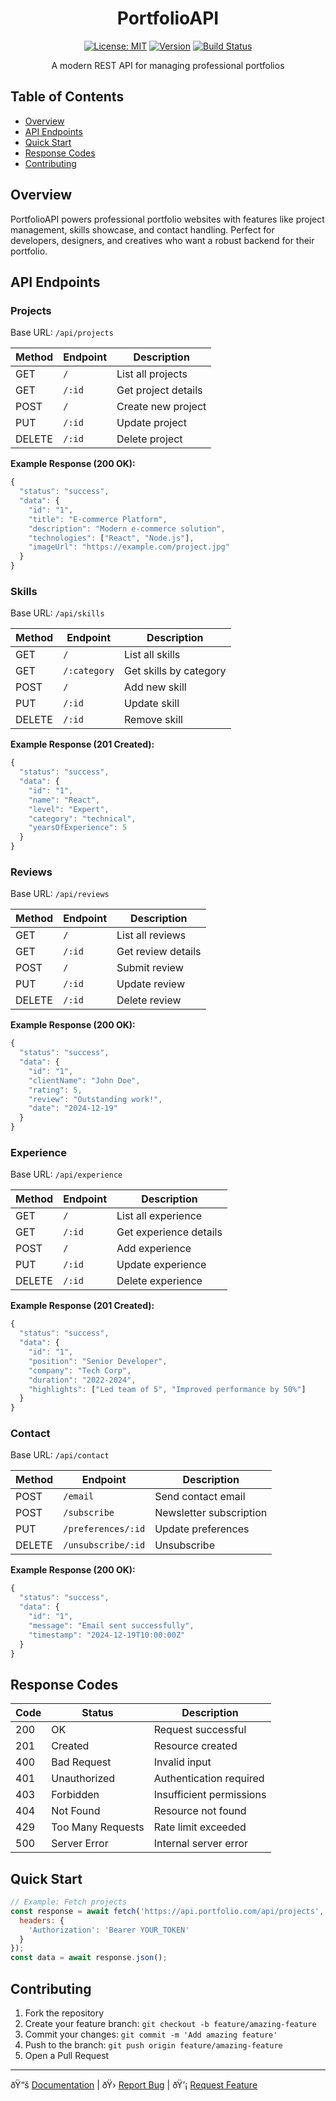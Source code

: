 <div align="center">

# PortfolioAPI

[![License: MIT](https://img.shields.io/badge/License-MIT-yellow.svg)](https://opensource.org/licenses/MIT)
[![Version](https://img.shields.io/badge/version-1.0.0-blue.svg)](https://semver.org)
[![Build Status](https://img.shields.io/badge/build-passing-brightgreen.svg)](https://github.com/yourusername/portfolioapi)

 A modern REST API for managing professional portfolios
</div>

## Table of Contents
- [Overview](#overview)
- [API Endpoints](#api-endpoints)
- [Quick Start](#quick-start)
- [Response Codes](#response-codes)
- [Contributing](#contributing)

## Overview

PortfolioAPI powers professional portfolio websites with features like project management, skills showcase, and contact handling. Perfect for developers, designers, and creatives who want a robust backend for their portfolio.

## API Endpoints

###  Projects
Base URL: `/api/projects`

| Method | Endpoint | Description |
|--------|----------|-------------|
| GET | `/` | List all projects |
| GET | `/:id` | Get project details |
| POST | `/` | Create new project |
| PUT | `/:id` | Update project |
| DELETE | `/:id` | Delete project |

**Example Response (200 OK):**
```javascript
{
  "status": "success",
  "data": {
    "id": "1",
    "title": "E-commerce Platform",
    "description": "Modern e-commerce solution",
    "technologies": ["React", "Node.js"],
    "imageUrl": "https://example.com/project.jpg"
  }
}
```

###  Skills
Base URL: `/api/skills`

| Method | Endpoint | Description |
|--------|----------|-------------|
| GET | `/` | List all skills |
| GET | `/:category` | Get skills by category |
| POST | `/` | Add new skill |
| PUT | `/:id` | Update skill |
| DELETE | `/:id` | Remove skill |

**Example Response (201 Created):**
```javascript
{
  "status": "success",
  "data": {
    "id": "1",
    "name": "React",
    "level": "Expert",
    "category": "technical",
    "yearsOfExperience": 5
  }
}
```

###  Reviews
Base URL: `/api/reviews`

| Method | Endpoint | Description |
|--------|----------|-------------|
| GET | `/` | List all reviews |
| GET | `/:id` | Get review details |
| POST | `/` | Submit review |
| PUT | `/:id` | Update review |
| DELETE | `/:id` | Delete review |

**Example Response (200 OK):**
```javascript
{
  "status": "success",
  "data": {
    "id": "1",
    "clientName": "John Doe",
    "rating": 5,
    "review": "Outstanding work!",
    "date": "2024-12-19"
  }
}
```

###  Experience
Base URL: `/api/experience`

| Method | Endpoint | Description |
|--------|----------|-------------|
| GET | `/` | List all experience |
| GET | `/:id` | Get experience details |
| POST | `/` | Add experience |
| PUT | `/:id` | Update experience |
| DELETE | `/:id` | Delete experience |

**Example Response (201 Created):**
```javascript
{
  "status": "success",
  "data": {
    "id": "1",
    "position": "Senior Developer",
    "company": "Tech Corp",
    "duration": "2022-2024",
    "highlights": ["Led team of 5", "Improved performance by 50%"]
  }
}
```

###  Contact
Base URL: `/api/contact`

| Method | Endpoint | Description |
|--------|----------|-------------|
| POST | `/email` | Send contact email |
| POST | `/subscribe` | Newsletter subscription |
| PUT | `/preferences/:id` | Update preferences |
| DELETE | `/unsubscribe/:id` | Unsubscribe |

**Example Response (200 OK):**
```javascript
{
  "status": "success",
  "data": {
    "id": "1",
    "message": "Email sent successfully",
    "timestamp": "2024-12-19T10:00:00Z"
  }
}
```

## Response Codes

| Code | Status | Description |
|------|---------|------------|
| 200 | OK | Request successful |
| 201 | Created | Resource created |
| 400 | Bad Request | Invalid input |
| 401 | Unauthorized | Authentication required |
| 403 | Forbidden | Insufficient permissions |
| 404 | Not Found | Resource not found |
| 429 | Too Many Requests | Rate limit exceeded |
| 500 | Server Error | Internal server error |

## Quick Start

```javascript
// Example: Fetch projects
const response = await fetch('https://api.portfolio.com/api/projects', {
  headers: {
    'Authorization': 'Bearer YOUR_TOKEN'
  }
});
const data = await response.json();
```

## Contributing

1. Fork the repository
2. Create your feature branch: `git checkout -b feature/amazing-feature`
3. Commit your changes: `git commit -m 'Add amazing feature'`
4. Push to the branch: `git push origin feature/amazing-feature`
5. Open a Pull Request

---

ðŸ“š [Documentation](https://docs.portfolioapi.com) | ðŸ› [Report
Bug](https://github.com/yourusername/portfolioapi/issues) | ðŸ’¡ [Request
Feature](https://github.com/yourusername/portfolioapi/issues)